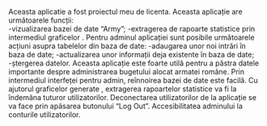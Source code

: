 Aceasta aplicatie a fost proiectul meu de licenta.
Aceasta aplicație are următoarele funcții:  
-vizualizarea bazei de date “Army”;
-extragerea de rapoarte statistice prin intermediul graficelor .
Pentru adminul aplicației sunt posibile următoarele acțiuni asupra tabelelor din baza de date:
-adaugarea unor noi intrări în baza de date;
-actualizarea unor informații deja existente în baza de date;
-ștergerea datelor.
Aceasta aplicație este foarte utilă pentru a păstra datele importante despre administrarea bugetului alocat armatei române.
Prin intermediul interfeței pentru admin, reînnoirea bazei de date este facilă.
Cu ajutorul graficelor generate , extragerea rapoartelor statistice va fi la îndemâna tuturor utilizatorilor.
Deconectarea utilizatorilor de la aplicație se va face prin apăsarea butonului “Log Out”.
Accesibilitatea adminului la conturile utilizatorilor.
